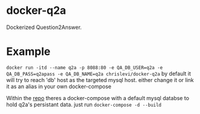 # docker-q2a
Dockerized Question2Answer.

# Example 
`docker run -itd --name q2a -p 8088:80 -e QA_DB_USER=q2a -e QA_DB_PASS=q2apass -e QA_DB_NAME=q2a chrislevi/docker-q2a`
by default it will try to reach 'db' host as the targeted mysql host. either change it or link it as an alias in your own docker-compose

Within the [repo](https://github.com/Chrislevi/docker-q2a) theres a docker-compose with a default mysql databse to hold q2a's persistant data. just run `docker-compose -d --build`
